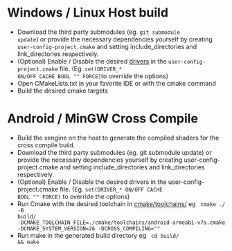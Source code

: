 # Windows / Linux Host build
- Download the third party submodules (eg. <code>git submodule update</code>) or provide the necessary dependencies yourself by creating <code>user-config-project.cmake</code> and setting include_directories and link_directories respectively.
- (Optional) Enable / Disable the desired [drivers](cmake/drivers.cmake) in the <code>user-config-project.cmake</code> file. (Eg. <code>set(DRIVER_* ON/OFF CACHE BOOL "" FORCE)</code>to override the options)
- Open CMakeLists.txt in your favorite IDE or with the cmake command
- Build the desired cmake targets

# Android / MinGW Cross Compile
- Build the xengine on the host to generate the compiled shaders for the cross compile build.
- Download the third party submodules (eg. git submodule update) or provide the necessary dependencies yourself by creating user-config-project.cmake and setting include_directories and link_directories respectively.
- (Optional) Enable / Disable the desired drivers in the user-config-project.cmake file. (Eg. <code>set(DRIVER_* ON/OFF CACHE BOOL "" FORCE)</code> to override the options)
- Run Cmake with the desired toolchain in [cmake/toolchains/](cmake/toolchains/) eg <code> cmake ./ -B build/ -DCMAKE_TOOLCHAIN_FILE=./cmake/toolchains/android-armeabi-v7a.cmake -DCMAKE_SYSTEM_VERSION=26 -DCROSS_COMPILING=""</code>
- Run make in the generated build directory eg <code> cd build/ && make </code>
